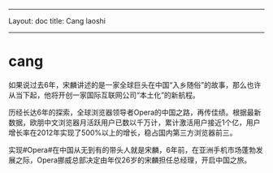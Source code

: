 ___
Layout: doc
title: Cang laoshi
___

# cang

如果说过去6年，宋麟讲述的是一家全球巨头在中国“入乡随俗”的故事，那么也许从当下起，他将开创一家国际互联网公司“本土化”的新航程。

历经长达6年的探索，全球浏览器领导者Opera的中国之路，再传佳绩。根据最新数据，欧朋中文浏览器月活跃用户已数以千万计，累计激活用户接近1个亿，用户增长率在2012年实现了500%以上的增长，稳占国内第三方浏览器前三。

实现#Opera#在中国从无到有的带头人就是宋麟，6年前，在亚洲手机市场蓬勃发展之际，Opera挪威总部决定由年仅26岁的宋麟担任总经理，开启中国之旅。


